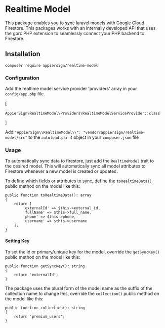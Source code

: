 # Realtime Model
This package enables you to sync laravel models with Google Cloud Firestore. This packages works with an internally
developed API that uses the gprc PHP extension to seamlessly connect your PHP backend to Firestore.

## Installation
`composer require appiersign/realtime-model`

### Configuration
Add the realtime model service provider 'providers' array in your `config/app.php` file.

[   
   ...   
   `AppierSign\RealtimeModel\Providers\RealtimeModelServiceProvider::class`
   
]

Add `"AppierSign\\RealtimeModel\\": "vendor/appiersign/realtime-model/src"` to the `autoload.psr-4` object in your `composer.json` file


### Usage

To automatically sync data to firestore, just add the `RealtimeModel` trait to the desired model.
This will automatically sync all model attributes to Firestore whenever a new model is created or updated.

To define which fields or attributes to sync, define the `toRealtimeData()` public method 
on the model like this:

```
public function toRealtimeData(): array
{
    return [
        'externalId' => $this->external_id,
        'fullName' => $this->full_name,
        'phone' => $this->phone,
        'username' => $this->username
    ];
}
```
#### Setting Key
To set the id or primary/unique key for the model, override the `getSyncKey()` public method
on the model like this:

```
public function getSyncKey(): string
{
    return 'externalId';
}
```

The package uses the plural form of the model name as the suffix of the collection
name to change this, override the `collection()` public method
on the model like this:

```
public function collection(): string
{
    return 'premium_users';
}
```
